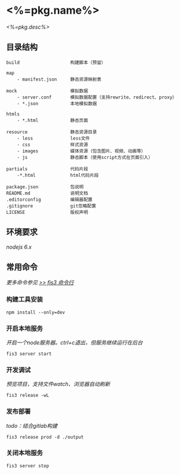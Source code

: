 # <%=pkg.name%>

*<%=pkg.desc%>*

## 目录结构

```
build                   构建脚本（预留）

map
    - manifest.json     静态资源映射表

mock                    模拟数据
    - server.conf       模拟数据配置（支持rewrite、redirect、proxy）
    - *.json            本地模拟数据

htmls
    - *.html            静态页面

resource                静态资源目录
    - less              less文件
    - css               样式资源
    - images            媒体资源（包含图片、视频、动画等）
    - js                静态脚本（使用script方式在页面引入）

partials                代码片段
    -*.html             html代码片段

package.json            包说明
README.md               说明文档
.editorconfig           编辑器配置
.gitignore              git忽略配置
LICENSE                 版权声明
```

## 环境要求

*nodejs 6.x*

## 常用命令


*更多命令参见 <a href="http://fis.baidu.com/fis3/docs/api/command.html" target="_blank" title="点击了解更多...">>> fis3 命令行</a>*


### 构建工具安装

```
npm install --only=dev
```

### 开启本地服务

*开启一个node服务器。ctrl+c退出，但服务继续运行在后台*

```
fis3 server start
```

### 开发调试

*预览项目，支持文件watch、浏览器自动刷新*

```
fis3 release -wL
```

### 发布部署

*todo：结合gitlab构建*

```
fis3 release prod -d ./output
```

### 关闭本地服务

```
fis3 server stop
```


